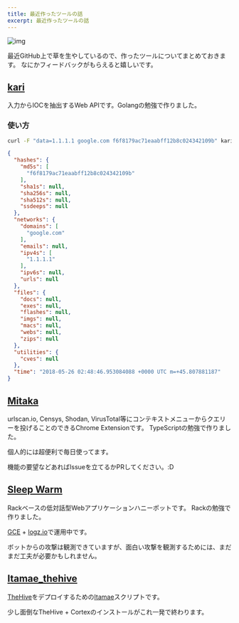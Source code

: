 ```yaml
---
title: 最近作ったツールの話
excerpt: 最近作ったツールの話
---
```


![img](https://grass-graph.moshimo.works/images/ninoseki.png)

最近GitHub上で草を生やしているので、作ったツールについてまとめておきます。
なにかフィードバックがもらえると嬉しいです。

## [kari](https://github.com/ninoseki/kari)

入力からIOCを抽出するWeb APIです。Golangの勉強で作りました。

### 使い方

```sh
curl -F "data=1.1.1.1 google.com f6f8179ac71eaabff12b8c024342109b" kari-extractor.herokuapp.com/extract
```

```json
{
  "hashes": {
    "md5s": [
      "f6f8179ac71eaabff12b8c024342109b"
    ],
    "sha1s": null,
    "sha256s": null,
    "sha512s": null,
    "ssdeeps": null
  },
  "networks": {
    "domains": [
      "google.com"
    ],
    "emails": null,
    "ipv4s": [
      "1.1.1.1"
    ],
    "ipv6s": null,
    "urls": null
  },
  "files": {
    "docs": null,
    "exes": null,
    "flashes": null,
    "imgs": null,
    "macs": null,
    "webs": null,
    "zips": null
  },
  "utilities": {
    "cves": null
  },
  "time": "2018-05-26 02:48:46.953084088 +0000 UTC m=+45.807881187"
}
```

## [Mitaka](https://github.com/ninoseki/mitaka)

urlscan.io, Censys, Shodan, VirusTotal等にコンテキストメニューからクエリーを投げることのできるChrome Extensionです。
TypeScriptの勉強で作りました。

個人的には超便利で毎日使ってます。

機能の要望などあればIssueを立てるかPRしてください。:D

## [Sleep Warm](https://github.com/ninoseki/sleep_warm)

Rackベースの低対話型Webアプリケーションハニーポットです。
Rackの勉強で作りました。

[GCE](https://cloud.google.com/compute/) + [logz.io](https://logz.io/)で運用中です。

ボットからの攻撃は観測できていますが、面白い攻撃を観測するためには、まだまだ工夫が必要かもしれません。

## [Itamae_thehive](https://github.com/ninoseki/itamae_thehive)

[TheHive](https://github.com/TheHive-Project/TheHive)をデプロイするための[Itamae](https://github.com/itamae-kitchen/itamae)スクリプトです。

少し面倒なTheHive + Cortexのインストールがこれ一発で終わります。

